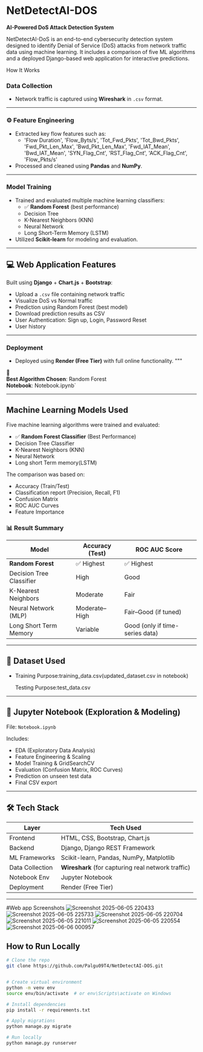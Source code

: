 # NetDetectAI-DOS

**AI-Powered DoS Attack Detection System**

NetDetectAI-DoS is an end-to-end cybersecurity detection system designed to identify Denial of Service (DoS) attacks from network traffic data using machine learning. It includes a comparison of five ML algorithms and a deployed Django-based web application for interactive predictions.

How It Works

### Data Collection
- Network traffic is captured using **Wireshark** in `.csv` format.

---

### ⚙️ Feature Engineering
- Extracted key flow features such as:
  - 'Flow Duration', 'Flow_Byts/s', 'Tot_Fwd_Pkts', 'Tot_Bwd_Pkts', 
    'Fwd_Pkt_Len_Max', 'Bwd_Pkt_Len_Max', 'Fwd_IAT_Mean', 'Bwd_IAT_Mean',
    'SYN_Flag_Cnt', 'RST_Flag_Cnt', 'ACK_Flag_Cnt', 'Flow_Pkts/s'
- Processed and cleaned using **Pandas** and **NumPy**.

---

### Model Training
- Trained and evaluated multiple machine learning classifiers:
  - ✅ **Random Forest** (best performance)
  - Decision Tree  
  - K-Nearest Neighbors (KNN)  
  - Neural Network  
  - Long Short-Term Memory (LSTM)
- Utilized **Scikit-learn** for modeling and evaluation.

---

## 💻 Web Application Features

Built using **Django** + **Chart.js** + **Bootstrap**:

- Upload a `.csv` file containing network traffic
- Visualize DoS vs Normal traffic 
- Prediction using Random Forest (best model)
- Download prediction results as CSV
- User Authentication: Sign up, Login, Password Reset
-  User history 
    

---

### Deployment
- Deployed using **Render (Free Tier)** with full online functionality.
"""

🔗  
 **Best Algorithm Chosen**: Random Forest  
 **Notebook**: Notebook.ipynb`

---

## Machine Learning Models Used

Five machine learning algorithms were trained and evaluated:

- ✅ **Random Forest Classifier** (Best Performance)
- Decision Tree Classifier
- K-Nearest Neighbors (KNN)
- Neural Network
- Long short Term memory(LSTM)

The comparison was based on:
- Accuracy (Train/Test)
- Classification report (Precision, Recall, F1)
- Confusion Matrix
- ROC AUC Curves
- Feature Importance

### 📊 Result Summary

| Model                    | Accuracy (Test) | ROC AUC Score                   |
| ------------------------ | --------------- | ------------------------------- |
| **Random Forest**        | ✅ Highest      | ✅ Highest                    |
| Decision Tree Classifier | High            | Good                            |
| K-Nearest Neighbors      | Moderate        | Fair                            |
| Neural Network (MLP)     | Moderate–High   | Fair–Good (if tuned)            |
| Long Short Term Memory   | Variable        | Good (only if time-series data) |


---

## 📂 Dataset Used
  
- Training Purpose:training_data.csv(updated_dataset.csv in notebook)

   Testing Purpose:test_data.csv
---

## 🧪 Jupyter Notebook (Exploration & Modeling)

File: `Notebook.ipynb`

Includes:
- EDA (Exploratory Data Analysis)
- Feature Engineering & Scaling
- Model Training & GridSearchCV
- Evaluation (Confusion Matrix, ROC Curves)
- Prediction on unseen test data
- Final CSV export 

---

## 🛠 Tech Stack
| Layer           | Tech Used                                          |
| --------------- | -------------------------------------------------- |
| Frontend        | HTML, CSS, Bootstrap, Chart.js                     |
| Backend         | Django, Django REST Framework                      |
| ML Frameworks   | Scikit-learn, Pandas, NumPy, Matplotlib            |
| Data Collection | **Wireshark** (for capturing real network traffic) |
| Notebook Env    | Jupyter Notebook                                   |
| Deployment      | Render (Free Tier)                                 |

---
#Web app Screenshots
![Screenshot 2025-06-05 220433](https://github.com/user-attachments/assets/0e3475af-6c58-4ac2-96ed-d3534e7e4358)
![Screenshot 2025-06-05 225733](https://github.com/user-attachments/assets/8e8316c4-d284-4b11-9ebf-48d0837f2d55)
![Screenshot 2025-06-05 220704](https://github.com/user-attachments/assets/07718563-eaad-423f-90c4-44f0b32009cd)
![Screenshot 2025-06-05 221011](https://github.com/user-attachments/assets/f3a089aa-7dbc-4c71-8c1b-0def271d30b5)
![Screenshot 2025-06-05 220554](https://github.com/user-attachments/assets/62578792-3c83-493c-8448-da587b56968f)
![Screenshot 2025-06-06 000957](https://github.com/user-attachments/assets/47cf1add-37fb-46b9-8432-99b0515d02b7)





##  How to Run Locally

```bash
# Clone the repo
git clone https://github.com/Palgu09T4/NetDetectAI-DOS.git


# Create virtual environment
python -m venv env
source env/bin/activate  # or env\Scripts\activate on Windows

# Install dependencies
pip install -r requirements.txt

# Apply migrations
python manage.py migrate

# Run locally
python manage.py runserver
